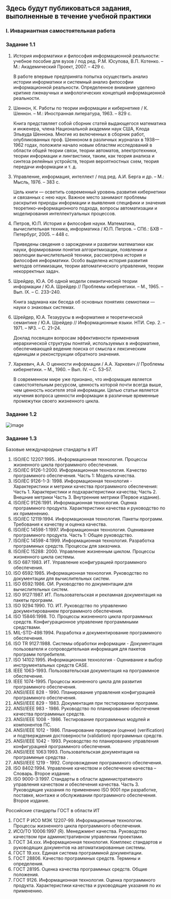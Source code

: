 ## Здесь будут публиковаться задания, выполненные в течение учебной практики

### I. Инвариантная самостоятельная работа

### Задание 1.1

1. История информатики и философия информационной реальности:
учебное пособие для вузов / под ред. Р.М. Юсупова, В.П. Котенко. – М.:
Академический Проект, 2007. – 429 с.

   В работе впервые предпринята попытка осуществить анализ истории информатики и системный анализ философии информационной реальности.
Определенное внимание уделено критике лженаучных и мифологических концепций информационной реальности.

2. Шеннон, К. Работы по теории информации и кибернетике / К. Шеннон.
– М.: Иностранная литература, 1963. – 829 с.

   Книга представляет собой сборник статей выдающегося математика и инженера, члена Национальной академии наук США, Клода Эльвуда Шеннона. Многие из включенных в сборник работ, опубликованных проф. Шенноном в различных журналах в 1938—1962 годах, положили начало новым областям исследований в области общей теории связи, теории автоматов, электротехники, теории информации и лингвистики, таким, как теория анализа и синтеза релейных устройств, теория вероятностных схем, теория передачи информации и т. д.

3. Управление, информация, интеллект / под ред. А.И. Берга и др. – М.:
Мысль, 1976. – 383 с.

   Цель книги — осветить современный уровень развития кибернетики и связанных с нею наук. Важное место занимают проблемы раскрытия природы 
информации и выявления специфики и значения теоретико-информационного подхода, вопросы автоматизации и моделирования интеллектуальных процессов.

4. Петров, Ю.П. История и философия науки. Математика, вычислительная техника, информатика / Ю.П. Петров. – СПб.: БХВ – Петербург, 2005. – 448 с.

   Приведены сведения о зарождении и развитии математики как науки, формировании понятия алгоритмизации, появлении и эволюции вычислительной
техники, рассмотрена история и философия информатики. Особо выделена история развития методов оптимизации, теории автоматического управления, 
теории некорректных задач.

5. Шрейдер, Ю.А. Об одной модели семантической теории информации /
Ю.А. Шрейдер // Проблемы кибернетики. – М., 1965. – Вып. IX. –
С. 233–240.

   Книга задумана как беседа об основных понятиях семиотики — науки о знаковых системах.

6. Шрейдер, Ю.А. Тезаурусы в информатике и теоретической семантике /
Ю.А. Шрейдер // Информационные языки. НТИ. Сер. 2. – 1971. – №3. –
С. 21–24.

   Доклад посвящен вопросам эффективности применения иерархической
структуры понятий, используемых в информатике, обеспечивающей ведение поиска
от смысла к лексическим единицам и реконструкции обратного значения.

7. Харкевич, А.А. О ценности информации / А.А. Харкевич // Проблемы
кибернетики. – М., 1960. – Вып. IV. – С. 53–57.

   В современном мире уже признано, что информация является самостоятельным ресурсом, ценность которой почти всегда выше, чем ценность носителя 
   этой информации. Целью статьи является изучения вопроса ценности информации в различные временные промежутки своего жизненного цикла.
  

### Задание 1.2
![image](https://user-images.githubusercontent.com/99919655/154594020-0c20ea12-b4dd-4497-bf4d-0e430140a555.png)

### Задание 1.3

Базовые международные стандарты в ИТ

1. ISO/IEC 12207:1995.. Информационная технология. Процессы жизненного цикла программного обеспечения.
2. ISO/IEC 9126-1:2000. Информационная технология. Качество программного обеспечения. Часть 1: Модель качества.
3. ISO/IEC 9126-1-3: 1998. Информационная технология - Характеристики и метрики качества программного обеспечения: Часть 1. Характеристики и подхарактеристики качества; Часть 2.  Внешние метрики Часть 3. Внутренние метрики (Первое издание).
5. ISO/IEC 9126:1991. Информационная технология. Оценка программного продукта. Характеристики качества и руководство по их применению.
6. ISO/IEC 12119:1994. Информационная технология. Пакеты программ. Требования к качеству и оценка качества.
7. ISO/IEC 14598-1:1997. Информационная технология. Оценивание программного продукта. Часть 1: Общее руководство.
8. ISO/IEC 14598-4:1999. Информационная технология. Разработка программных средств. Процессы для заказчика.
9. ISO/IEC 15288: 2000. Управление жизненным циклом. Процессы жизненного цикла системы.
10. ISO 687:1983. ИТ. Управление конфигурацией программного обеспечения.
11. ISO 6592:1985. Информационная технология. Руководство по документации для вычислительных систем.
12. ISO 6592:1986. ОИ. Руководство по документации для вычислительных систем.
13. ISO 9127:1987. ИТ. Пользовательская и рекламная документация на пакеты программ.
14. ISO 9294:1990. TO. ИТ. Руководство по управлению документированием программного обеспечения.
15. ISO 15846:1998. ТО. Процессы жизненного цикла программных средств. Конфигурационное управление программными средствами.
16. MIL-STD-498:1994. Разработка и документирование программного обеспечения.
17. ISO TR 9127:1988. Системы обработки информации - Документация пользователя и сопроводительная информация для пакетов программ потребителя.
18. ISO 14102:1995. Информационная технология - Оценивание и выбор инструментальных средств CASE.
19. IEEE 1063-1993. Пользовательская документация на программное обеспечение.
20. IEEE 1074-1995. Процессы жизненного цикла для развития программного обеспечения.
21. ANSI/IEEE 828 - 1990. Планирование управления конфигурацией программного обеспечения.
22. ANSI/IEEE 829 - 1983. Документация при тестировании программ.
23. ANSI/IEEE 983 - 1986. Руководство по планированию обеспечения качества программных средств.
24. ANSI/IEEE 1008 - 1986. Тестирование программных модулей и компонентов ПС.
25. ANSI/IEEE 1012 - 1986. Планирование проверки (оценки) (verification) и подтверждения достоверности (validation) программных средств.
26. ANSI/IEEE 1042 - 1993. Руководство по планированию управления конфигурацией программного обеспечения.
27. ANSI/IEEE 1063:1993. Пользовательская документация на программные средства .
28. ANSI/IEEE 1219 - 1992. Сопровождение программного обеспечения.
29. ISO 8402:1994. Управление качеством и обеспечение качества – Словарь. Второе издание.
30. ISO 9000-3:1997. Стандарты в области административного управления качеством и обеспечения качества. Часть 3. Руководящие указания по применению ISO 9001 при разработке, поставке, монтаже и обслуживании программного обеспечения. Второе издание.

Российские стандарты ГОСТ в области ИТ

1. ГОСТ Р ИСО МЭК 12207-99. Информационные технологии. Процессы жизненного цикла программного обеспечения.
2. ИСО/ТО 10006:1997 (R). Менеджмент качества. Руководство качеством при административном управлении проектами.
3. ГОСТ 34.ххх. Информационная технология. Комплекс стандартов и руководящих документов на автоматизированные системы.
4. ГОСТ 19.ххх. Единая система программной документации.
5. ГОСТ 28806. Качество программных средств. Термины и определения.
6. ГОСТ 28195. Оценка качества программных средств. Общие положения.
7. ГОСТ 9126. Информационная технология. Оценка программного продукта. Характеристики качества и руководящие указания по их применению.
